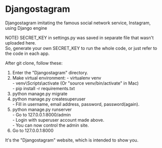 # Djangostagram
Djangostagram imitating the famous social network service, Instagram, using Django engine


NOTE) SECRET_KEY in settings.py was saved in separate file that wasn't uploaded here.  
      So, generate your own SECRET_KEY to run the whole code, or just refer to the code in each app.


After git clone, follow these:
  1) Enter the "Djangostagram" directory.
  2) Make virtual environment:
    - virtualenv venv  
    - venv\Scripts\activate (Or "source venv/bin/activate" in Mac)  
    - pip install -r requirements.txt  
  3) python manage.py migrate  
  4) python manage.py createsuperuser  
    - Fill in username, email address, password, password(again).  
  5) python manage.py runserver  
    - Go to 127.0.0.1:8000/admin  
    - Login with superuser account made above.  
    - You can now control the admin site.  
  6) Go to 127.0.0.1:8000  

It's the "Djangostagram" website, which is intended to show you.
